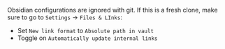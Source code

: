 Obsidian configurations are ignored with git. If this is a fresh
clone, make sure to go to `Settings` -> `Files & LInks`:
- Set `New link format` to `Absolute path in vault`
- Toggle on `Automatically update internal links`
